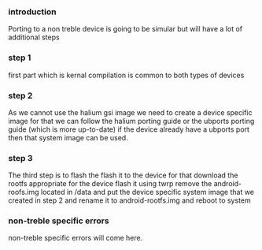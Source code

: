 
### introduction
Porting to a non treble device is going to be simular but will have a lot of additional steps 
### step 1
first part which is kernal compilation is common to both types of devices

### step 2 
As we cannot use the halium gsi image we need to create a device specific image for that we can follow the halium porting guide or the ubports porting guide (which is more up-to-date) 
if the device already have a ubports port then that system image can be used.

### step 3 
The third step is to flash the flash it to the device
for that download the rootfs appropriate for the device
flash it using twrp
remove the android-roofs.img located in /data and put the device specific system image that we created in step 2 and rename it to android-rootfs.img
and reboot to system

### non-treble specific errors 
non-treble specific errors will come here.